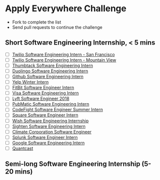# Apply Everywhere Challenge
- Fork to complete the list
- Send pull requests to continue the challenge

## Short Software Engineering Internship, < 5 mins
- [ ] [Twilio Software Engineering Intern - San Francisco](https://boards.greenhouse.io/twilio/jobs/824151)
- [ ] [Twilio Software Engineering Intern - Mountain View](https://boards.greenhouse.io/twilio/jobs/824166)
- [ ] [Thumbtack Software Engineering Intern](https://boards.greenhouse.io/thumbtack/jobs/2570#.VBsunGRdW9M)
- [ ] [Duolingo Software Engineering Intern](https://jobs.lever.co/duolingo/252144e5-c805-4143-a337-465c3bd5df42)
- [ ] [Github Software Engineering Intern](https://github.com/blog/2428-summer-internships-at-github-in-san-francisco)
- [ ] [Yelp Winter Intern](https://jobs.lever.co/yelp/acd14f8c-12ef-44ae-bba0-d9ddaf9a54c8/apply)
- [ ] [FitBit Software Engineer Intern](https://boards.greenhouse.io/fitbit92/jobs/827711?gh_src=1x0olf1#app)
- [ ] [Visa Software Engineering Intern](https://jobs.smartrecruiters.com/Visa/743999659220654-intern-undergrad-software-engineering?src=JB-10081)
- [ ] [Lyft Software Engineer 2018](https://jobs.lever.co/lyft/0a792acb-8db8-47a9-a29a-6017e76a4ed2/apply)
- [ ] [PubMatic Software Engineering Intern](https://jobs.smartrecruiters.com/PubMatic/743999659922923-software-engineering-intern-data-analytics-part-time-fall-2017-?Board=Indeed)
- [ ] [CodeFight Software Engineer Summer Intern](https://jobs.lever.co/codefights/65c8a7ef-9ecc-4c46-85dc-d870536fde89/apply)
- [ ] [Square Software Engineer Intern](https://jobs.smartrecruiters.com/Square/743999659054419-software-engineer-intern)
- [ ] [Wish Software Engineering Internship](https://jobs.lever.co/wish/9550fb37-e3b7-4bb6-a929-93f7883c081e/apply)
- [ ] [Sighten Software Engineering Intern](https://jobs.lever.co/sighten/8d62f48e-9dbc-4cd2-92cf-067b10e43443/apply)
- [ ] [Climate Corporation Software Engineer](http://jobs.jobvite.com/the-climate-corporation/job/oezY5fwA/apply)
- [ ] [Splunk Software Engineer Intern](http://jobs.jobvite.com/careers/splunk/job/oZlY5fw7?__jvst=Job%20Board&__jvsd=Indeed)
- [ ] [Google Software Engineering Intern](https://careers.google.com/jobs?src=Online/LinkedIn/linkedin_us&utm_source=linkedin&utm_medium=jobposting&utm_campaign=contract#!t=jo&jid=/google/software-engineering-intern-bs-ms-summer-19510-jamboree-rd-irvine-ca-usa-2812490250)
- [ ] [Quantcast](https://jobs.lever.co/quantcast/e698d9e8-33ae-40e1-ace8-74b6c7d9ab15/apply)
## Semi-long Software Engineering Internship (5-20 mins)
